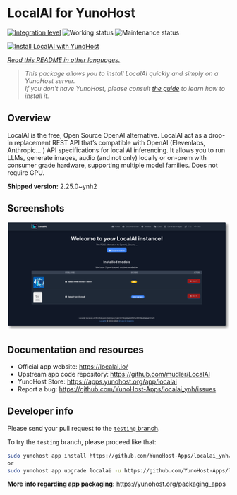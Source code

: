 <!--
N.B.: This README was automatically generated by <https://github.com/YunoHost/apps/tree/master/tools/readme_generator>
It shall NOT be edited by hand.
-->

# LocalAI for YunoHost

[![Integration level](https://apps.yunohost.org/badge/integration/localai)](https://ci-apps.yunohost.org/ci/apps/localai/)
![Working status](https://apps.yunohost.org/badge/state/localai)
![Maintenance status](https://apps.yunohost.org/badge/maintained/localai)

[![Install LocalAI with YunoHost](https://install-app.yunohost.org/install-with-yunohost.svg)](https://install-app.yunohost.org/?app=localai)

*[Read this README in other languages.](./ALL_README.md)*

> *This package allows you to install LocalAI quickly and simply on a YunoHost server.*  
> *If you don't have YunoHost, please consult [the guide](https://yunohost.org/install) to learn how to install it.*

## Overview

LocalAI is the free, Open Source OpenAI alternative. LocalAI act as a drop-in replacement REST API that’s compatible with OpenAI (Elevenlabs, Anthropic... ) API specifications for local AI inferencing. It allows you to run LLMs, generate images, audio (and not only) locally or on-prem with consumer grade hardware, supporting multiple model families. Does not require GPU.


**Shipped version:** 2.25.0~ynh2

## Screenshots

![Screenshot of LocalAI](./doc/screenshots/331878853-20b5ccd2-8393-44f0-aaf6-87a23806381e.png)

## Documentation and resources

- Official app website: <https://localai.io/>
- Upstream app code repository: <https://github.com/mudler/LocalAI>
- YunoHost Store: <https://apps.yunohost.org/app/localai>
- Report a bug: <https://github.com/YunoHost-Apps/localai_ynh/issues>

## Developer info

Please send your pull request to the [`testing` branch](https://github.com/YunoHost-Apps/localai_ynh/tree/testing).

To try the `testing` branch, please proceed like that:

```bash
sudo yunohost app install https://github.com/YunoHost-Apps/localai_ynh/tree/testing --debug
or
sudo yunohost app upgrade localai -u https://github.com/YunoHost-Apps/localai_ynh/tree/testing --debug
```

**More info regarding app packaging:** <https://yunohost.org/packaging_apps>

